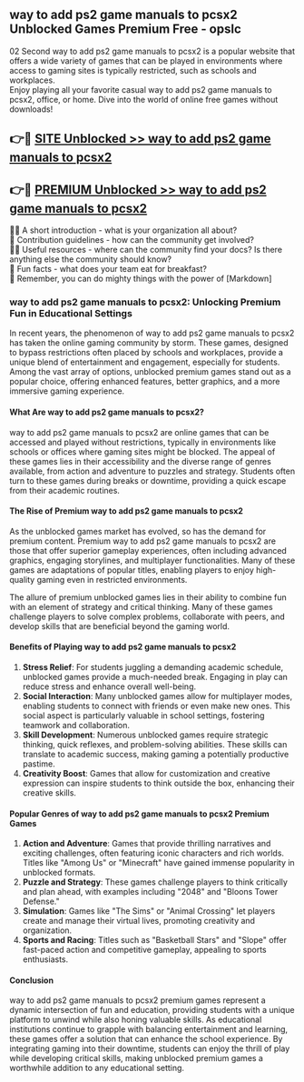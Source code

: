 ## way to add ps2 game manuals to pcsx2 Unblocked Games Premium Free - opslc

02 Second way to add ps2 game manuals to pcsx2 is a popular website that offers a wide variety of games that can be played in environments where access to gaming sites is typically restricted, such as schools and workplaces.  
Enjoy playing all your favorite casual way to add ps2 game manuals to pcsx2, office, or home. Dive into the world of online free games without downloads!

## 👉🔴 [SITE Unblocked >> way to add ps2 game manuals to pcsx2](http://freeplayer.one?title=way_to_add_ps2_game_manuals_to_pcsx2&ref=13D)

## 👉🔴 [PREMIUM Unblocked >> way to add ps2 game manuals to pcsx2](http://freeplayer.one?title=way_to_add_ps2_game_manuals_to_pcsx2&ref=13D)

🙋‍♀️ A short introduction - what is your organization all about?  
🌈 Contribution guidelines - how can the community get involved?  
👩‍💻 Useful resources - where can the community find your docs? Is there anything else the community should know?  
🍿 Fun facts - what does your team eat for breakfast?  
🧙 Remember, you can do mighty things with the power of [Markdown]

### way to add ps2 game manuals to pcsx2: Unlocking Premium Fun in Educational Settings

In recent years, the phenomenon of way to add ps2 game manuals to pcsx2 has taken the online gaming community by storm. These games, designed to bypass restrictions often placed by schools and workplaces, provide a unique blend of entertainment and engagement, especially for students. Among the vast array of options, unblocked premium games stand out as a popular choice, offering enhanced features, better graphics, and a more immersive gaming experience.

#### What Are way to add ps2 game manuals to pcsx2?

way to add ps2 game manuals to pcsx2 are online games that can be accessed and played without restrictions, typically in environments like schools or offices where gaming sites might be blocked. The appeal of these games lies in their accessibility and the diverse range of genres available, from action and adventure to puzzles and strategy. Students often turn to these games during breaks or downtime, providing a quick escape from their academic routines.

#### The Rise of Premium way to add ps2 game manuals to pcsx2

As the unblocked games market has evolved, so has the demand for premium content. Premium way to add ps2 game manuals to pcsx2 are those that offer superior gameplay experiences, often including advanced graphics, engaging storylines, and multiplayer functionalities. Many of these games are adaptations of popular titles, enabling players to enjoy high-quality gaming even in restricted environments.

The allure of premium unblocked games lies in their ability to combine fun with an element of strategy and critical thinking. Many of these games challenge players to solve complex problems, collaborate with peers, and develop skills that are beneficial beyond the gaming world.

#### Benefits of Playing way to add ps2 game manuals to pcsx2

1.  **Stress Relief**: For students juggling a demanding academic schedule, unblocked games provide a much-needed break. Engaging in play can reduce stress and enhance overall well-being.
2.  **Social Interaction**: Many unblocked games allow for multiplayer modes, enabling students to connect with friends or even make new ones. This social aspect is particularly valuable in school settings, fostering teamwork and collaboration.
3.  **Skill Development**: Numerous unblocked games require strategic thinking, quick reflexes, and problem-solving abilities. These skills can translate to academic success, making gaming a potentially productive pastime.
4.  **Creativity Boost**: Games that allow for customization and creative expression can inspire students to think outside the box, enhancing their creative skills.

#### Popular Genres of way to add ps2 game manuals to pcsx2 Premium Games

1.  **Action and Adventure**: Games that provide thrilling narratives and exciting challenges, often featuring iconic characters and rich worlds. Titles like "Among Us" or "Minecraft" have gained immense popularity in unblocked formats.
2.  **Puzzle and Strategy**: These games challenge players to think critically and plan ahead, with examples including "2048" and "Bloons Tower Defense."
3.  **Simulation**: Games like "The Sims" or "Animal Crossing" let players create and manage their virtual lives, promoting creativity and organization.
4.  **Sports and Racing**: Titles such as "Basketball Stars" and "Slope" offer fast-paced action and competitive gameplay, appealing to sports enthusiasts.

#### Conclusion

way to add ps2 game manuals to pcsx2 premium games represent a dynamic intersection of fun and education, providing students with a unique platform to unwind while also honing valuable skills. As educational institutions continue to grapple with balancing entertainment and learning, these games offer a solution that can enhance the school experience. By integrating gaming into their downtime, students can enjoy the thrill of play while developing critical skills, making unblocked premium games a worthwhile addition to any educational setting.